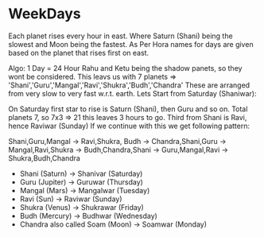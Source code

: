 # WeekDays

 Each planet rises every hour in east. 
 Where Saturn (Shani) being the slowest and Moon being the fastest.
 As Per Hora names for days are given based on the planet that rises first on east.

Algo:
 1 Day = 24 Hour
 Rahu and Ketu being the shadow panets, so they wont be considered.
 This leavs us with 7 planets => 'Shani','Guru','Mangal','Ravi','Shukra','Budh','Chandra'
 These are arranged from very slow to very fast w.r.t. earth.
 Lets Start from Saturday (Shaniwar):
 
 On  Saturday first star to rise is Saturn (Shani), then Guru and so on.
 Total planets 7, so 7x3 => 21 this leaves 3 hours to go.
 Third from Shani is Ravi, hence Raviwar (Sunday)
 If we continue with this we get following pattern:

Shani,Guru,Mangal ->
Ravi,Shukra, Budh ->
Chandra,Shani,Guru ->
Mangal,Ravi,Shukra ->
Budh,Chandra,Shani ->
Guru,Mangal,Ravi ->
Shukra,Budh,Chandra
																										 
- Shani (Saturn) -> Shanivar (Saturday)
- Guru (Jupiter) -> Guruwar (Thursday)
- Mangal (Mars) -> Mangalwar (Tuesday)
- Ravi (Sun) -> Raviwar (Sunday)
- Shukra (Venus) -> Shukrawar (Friday)
- Budh (Mercury) -> Budhwar (Wednesday)
- Chandra also called Soam  (Moon) -> Soamwar (Monday)																										 
